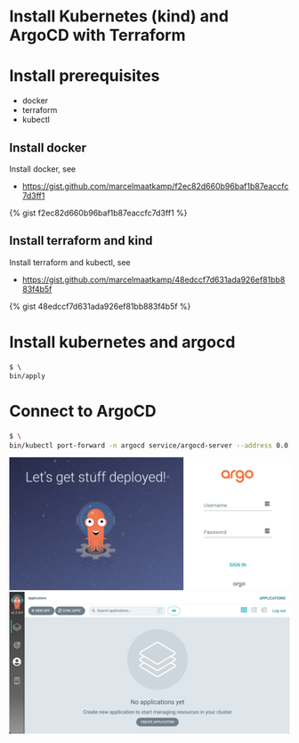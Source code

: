 # Install Kubernetes (kind) and ArgoCD with Terraform

# Install prerequisites

 * docker
 * terraform 
 * kubectl 
 
## Install docker
Install docker, see 
 - https://gist.github.com/marcelmaatkamp/f2ec82d660b96baf1b87eaccfc7d3ff1

{% gist f2ec82d660b96baf1b87eaccfc7d3ff1 %}

## Install terraform and kind
Install terraform and kubectl, see
 - https://gist.github.com/marcelmaatkamp/48edccf7d631ada926ef81bb883f4b5f

{% gist 48edccf7d631ada926ef81bb883f4b5f %}

# Install kubernetes and argocd
```
$ \
bin/apply
```

# Connect to ArgoCD
```bash
$ \
bin/kubectl port-forward -n argocd service/argocd-server --address 0.0.0.0 8080:80
```
![argocd](images/argocd.png)
![argocd](images/argocd_applications_empty.png)
